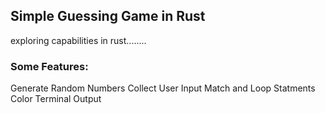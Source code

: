 ## Simple Guessing Game in Rust

exploring capabilities in rust........

### Some Features:

Generate Random Numbers
Collect User Input
Match and Loop Statments
Color Terminal Output
